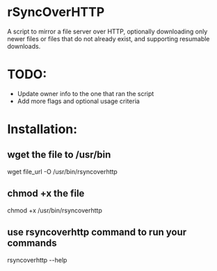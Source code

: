 # rSyncOverHTTP
A script to mirror a file server over HTTP, optionally downloading only newer files or files that do not already exist, and supporting resumable downloads.

# TODO:
- Update owner info to the one that ran the script
- Add more flags and optional usage criteria

# Installation:
## wget the file to /usr/bin
wget file_url -O /usr/bin/rsyncoverhttp
## chmod +x the file
chmod +x /usr/bin/rsyncoverhttp
## use rsyncoverhttp command to run your commands
rsyncoverhttp --help
